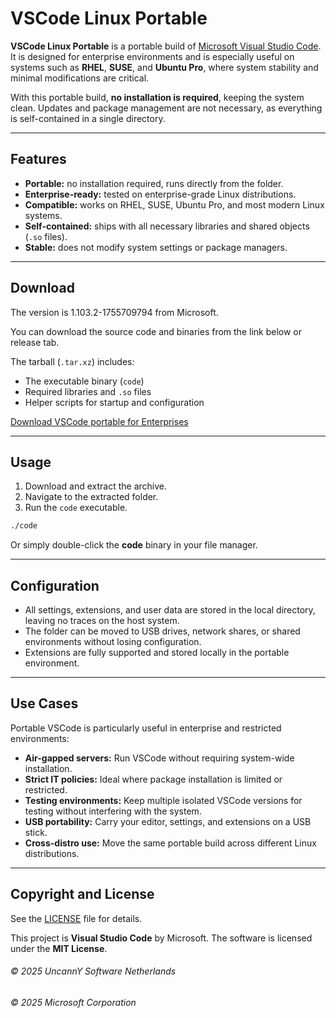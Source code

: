 # VSCode Linux Portable

**VSCode Linux Portable** is a portable build of [Microsoft Visual Studio Code](https://code.visualstudio.com/).
It is designed for enterprise environments and is especially useful on systems such as **RHEL**, **SUSE**, and **Ubuntu Pro**, where system stability and minimal modifications are critical.

With this portable build, **no installation is required**, keeping the system clean. Updates and package management are not necessary, as everything is self-contained in a single directory.

---

## Features

* **Portable:** no installation required, runs directly from the folder.
* **Enterprise-ready:** tested on enterprise-grade Linux distributions.
* **Compatible:** works on RHEL, SUSE, Ubuntu Pro, and most modern Linux systems.
* **Self-contained:** ships with all necessary libraries and shared objects (`.so` files).
* **Stable:** does not modify system settings or package managers.

---

## Download

The version is 1.103.2-1755709794 from Microsoft.

You can download the source code and binaries from the link below or release tab.

The tarball (`.tar.xz`) includes:

* The executable binary (`code`)
* Required libraries and `.so` files
* Helper scripts for startup and configuration

[Download VSCode portable for Enterprises](https://github.com/UncannY-Netherlands/VSCode-Enterprise-Portable/releases/download/1.103.2-1755709794/vscode_1.103.2-1755709794_portable.tar.xz)

---

## Usage

1. Download and extract the archive.
2. Navigate to the extracted folder.
3. Run the `code` executable.

```bash
./code
```

Or simply double-click the **code** binary in your file manager.

---

## Configuration

* All settings, extensions, and user data are stored in the local directory, leaving no traces on the host system.
* The folder can be moved to USB drives, network shares, or shared environments without losing configuration.
* Extensions are fully supported and stored locally in the portable environment.

---

## Use Cases

Portable VSCode is particularly useful in enterprise and restricted environments:

* **Air-gapped servers:** Run VSCode without requiring system-wide installation.
* **Strict IT policies:** Ideal where package installation is limited or restricted.
* **Testing environments:** Keep multiple isolated VSCode versions for testing without interfering with the system.
* **USB portability:** Carry your editor, settings, and extensions on a USB stick.
* **Cross-distro use:** Move the same portable build across different Linux distributions.

---

## Copyright and License

See the [LICENSE](LICENSE) file for details.

This project is **Visual Studio Code** by Microsoft.
The software is licensed under the **MIT License**.

###### &copy; 2025 UncannY Software Netherlands
###### &copy; 2025 Microsoft Corporation
